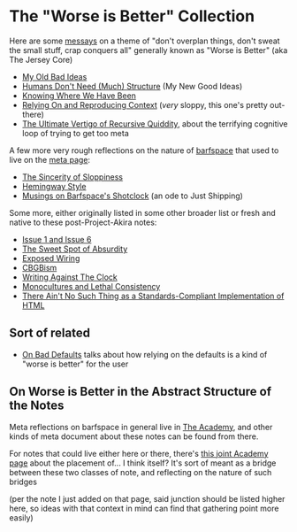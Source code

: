 # The "Worse is Better" Collection

Here are some [messays](8f2359ae-186f-4878-b5e5-33f3c177e6fc.md) on a theme of "don't overplan things, don't sweat the small stuff, crap conquers all" generally known as "Worse is Better" (aka The Jersey Core)

- [My Old Bad Ideas](f3f3d6ba-6342-415a-9f3b-ab4f1d75a692.md)
- [Humans Don't Need (Much) Structure](dae875e3-bc26-4a4c-9963-89ae2137fcee.md) (My New Good Ideas)
- [Knowing Where We Have Been](3e1be44c-150f-4e88-a109-88a1ed90a56c.md)
- [Relying On and Reproducing Context](8c57e9e9-4016-4445-9dc7-4c10cf6b5854.md) (*very* sloppy, this one's pretty out-there)
- [The Ultimate Vertigo of Recursive Quiddity](3ef0ffc5-818e-4c16-be90-0a8bd6eb8778.md), about the terrifying cognitive loop of trying to get too meta

A few more very rough reflections on the nature of [barfspace][OBRN] that used to live on the [meta page][BSMC]:

[OBRN]: 7f9a66a0-38fc-49e0-8489-270cdd3036ee.md
[BSMC]: 8c5a1d30-97d9-4395-85be-b6c8ba57b239.md

- [The Sincerity of Sloppiness](c2afc8bf-97af-414f-a937-74ae781f14b5.md)
- [Hemingway Style](0cd34f9f-b6e5-415a-a6cb-adbfc8545616.md)
- [Musings on Barfspace's Shotclock](3be1bdac-5125-4c19-a321-09dfaab6d9f3.md) (an ode to Just Shipping)

Some more, either originally listed in some other broader list or fresh and native to these post-Project-Akira notes:

- [Issue 1 and Issue 6](55527f74-8390-402e-8bb6-51161b7a8e67.md)
- [The Sweet Spot of Absurdity](5b991ba9-9cee-471d-922b-d04a49033a5d.md)
- [Exposed Wiring](7f13e9fe-1edb-4413-a192-4cb1a7ba84ed.md)
- [CBGBism](8aa11090-9bb8-4220-81fe-6d12b9480c04.md)
- [Writing Against The Clock](18dffacd-6019-4a43-9c67-f36064fc4831.md)
- [Monocultures and Lethal Consistency](40d4bc21-91b3-406f-9668-1f0ec801db1c.md)
- [There Ain't No Such Thing as a Standards-Compliant Implementation of HTML](f37278ba-e45a-42e9-a45d-1a182647455c.md)

## Sort of related

- [On Bad Defaults](81a3de04-98ad-4d85-a2ca-a4891efabeb2.md) talks about how relying on the defaults is a kind of "worse is better" for the user

## On Worse is Better in the Abstract Structure of the Notes

Meta reflections on barfspace in general live in [The Academy](a8c1b237-886b-4169-88ff-9e52bc1dbcf2.md), and other kinds of meta document about these notes can be found from there.

For notes that could live either here or there, there's [this joint Academy page](379558c6-0383-4726-9cdb-9e5a89784dfa.md) about the placement of... I think itself? It's sort of meant as a bridge between these two classes of note, and reflecting on the nature of such bridges

(per the note I just added on that page, said junction should be listed higher here, so ideas with that context in mind can find that gathering point more easily)
